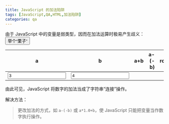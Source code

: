 ```yaml
---
title: JavaScript 的加法陷阱
tags: [JavaScript,QA,HTML,加法陷阱]
categories: qa
---
```



由于 JavaScript 中的变量是弱类型，因而在加法运算时极易产生歧义： <button onclick="count()">举个“栗子”</button>


<script language="javascript">
function count() {
	var a = document.getElementById("a").value;
	var b = document.getElementById("b").value;	
    document.getElementById("inc").innerHTML = a+b;
	document.getElementById("dec").innerHTML = a-(-b);
	document.getElementById("times").innerHTML = Math.round(a*1.0+b);
}
</script>

|a|b|a+b|a-(-b)|round(a*1.0+b)|
|:--:|:--:|--:|--:|--:|
|<input type="number" id="a" value="3">|<input type="number" id="b" value="4">|<span id="inc"></span>|<span id="dec"></span>|<span id="times"></span></td>|

由此可见，JavaScript 将数字的加法当成了字符串“连接”操作。

解决方法：

> 更改加法的方式，如 `a-(-b)` 或 `a*1.0+b`，使 JavaScript 只能把变量当作数字执行操作。
